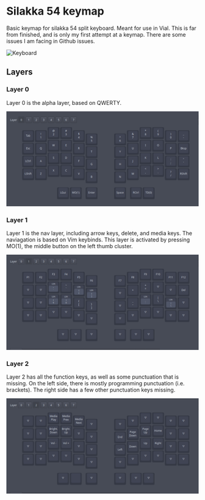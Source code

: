 # Silakka 54 keymap

Basic keymap for silakka 54 split keyboard. Meant for use in Vial.
This is far from finished, and is only my first attempt at a keymap. There are some issues I am facing in Github issues.

![Keyboard](images/silakka54_picture.png)

## Layers

### Layer 0

Layer 0 is the alpha layer, based on QWERTY.

![Layer 0](images/silakka54_Layer0.png)

### Layer 1

Layer 1 is the nav layer, including arrow keys, delete, and media keys. The naviagation is based on Vim keybinds. This layer is activated by pressing MO(1), the middle button on the left thumb cluster.

![Layer 1](images/silakka54_Layer1.png)

### Layer 2

Layer 2 has all the function keys, as well as some punctuation that is missing. On the left side, there is mostly programming punctuation (i.e. brackets). The right side has a few other punctuation keys missing.

![Layer 2](images/silakka54_Layer2.png)
